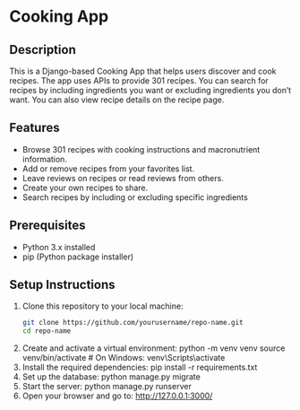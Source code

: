 # Cooking App

## Description
This is a Django-based Cooking App that helps users discover and cook recipes. 
The app uses APIs to provide 301 recipes. You can search for recipes by including ingredients you want or excluding ingredients you don’t want. You can also view recipe details on the recipe page.

## Features
- Browse 301 recipes with cooking instructions and macronutrient information.
- Add or remove recipes from your favorites list.
- Leave reviews on recipes or read reviews from others.
- Create your own recipes to share.
- Search recipes by including or excluding specific ingredients 

## Prerequisites
- Python 3.x installed
- pip (Python package installer)

## Setup Instructions
1. Clone this repository to your local machine:
   ```bash
   git clone https://github.com/yourusername/repo-name.git
   cd repo-name
2. Create and activate a virtual environment:
python -m venv venv
source venv/bin/activate  # On Windows: venv\Scripts\activate
3. Install the required dependencies:
pip install -r requirements.txt
4. Set up the database:
python manage.py migrate
5. Start the server:
python manage.py runserver
6. Open your browser and go to:
http://127.0.0.1:3000/